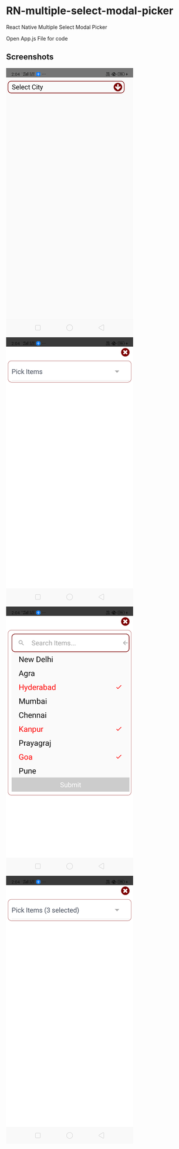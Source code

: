 # RN-multiple-select-modal-picker

React Native Multiple Select Modal Picker
 
Open App.js File for code






## Screenshots

![Alt Text](/1.png)    ![Alt Text](/2.png)   ![Alt Text](/3.png)  ![Alt Text](/4.png)
